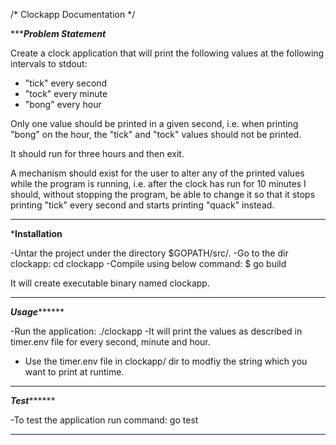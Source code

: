 /*    Clockapp Documentation   */

******************Problem Statement***************

Create a clock application that will print the following values at the following intervals to stdout:
- "tick" every second
- "tock" every minute
- "bong" every hour
 
Only one value should be printed in a given second, i.e. when printing "bong" on the hour, the "tick" and "tock" values should not be printed.
 
It should run for three hours and then exit.
 
A mechanism should exist for the user to alter any of the printed values while the program is running, i.e. after the clock has run for 10 minutes I should, without stopping the program, be able to change it so that it stops printing "tick" every second and starts printing "quack" instead.


**************************************************

*******************Installation******************

-Untar the project under the directory $GOPATH/src/. 
-Go to the dir clockapp: cd clockapp 
-Compile using below command: $ go build

It will create executable binary named clockapp.

*************************************************

*******************Usage*************************

-Run the application: ./clockapp
-It will print the values as described in timer.env file for every second, minute and hour.
- Use the timer.env file in clockapp/ dir to modfiy the string which you want to print at runtime.

*************************************************

*******************Test*************************

-To test the application run command:  go test

************************************************

